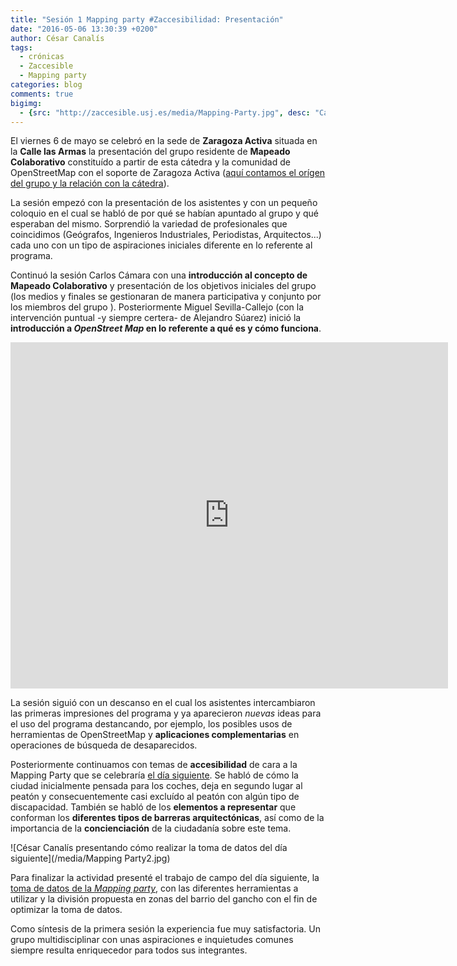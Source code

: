 ```yaml
---
title: "Sesión 1 Mapping party #Zaccesibilidad: Presentación"
date: "2016-05-06 13:30:39 +0200"
author: César Canalís
tags:
  - crónicas
  - Zaccesible
  - Mapping party
categories: blog
comments: true
bigimg:
  - {src: "http://zaccesible.usj.es/media/Mapping-Party.jpg", desc: "Carlos Cámara y Miguel Sevilla-Callejo hablando sobre la importancia de los mapas colaborativos vs. comerciales"}
---
```


<!-- ![Carlos Cámara y Miguel Sevilla-Callejo hablando sobre la importancia de los mapas colaborativos vs. comerciales](http://zaccesible.usj.es/media/Mapping-Party.jpg) -->

El viernes 6 de mayo se celebró en la sede de **Zaragoza Activa** situada en la **Calle las Armas** la presentación del grupo residente de **Mapeado Colaborativo** constituído a partir de esta cátedra y la comunidad de OpenStreetMap con el soporte de Zaragoza Activa ([aquí contamos el orígen del grupo y la relación con la cátedra](http://zaccesible.usj.es/blog/2016/04/07/mapeado-colaborativo-zac.html)).

La sesión empezó con la presentación de los asistentes y con un pequeño coloquio en el cual se habló de por qué se habían apuntado al grupo y qué esperaban del mismo.
Sorprendió la variedad de profesionales que coincidimos (Geógrafos, Ingenieros Industriales, Periodistas, Arquitectos...) cada uno con un tipo de aspiraciones iniciales diferente en lo referente al programa.

Continuó la sesión Carlos Cámara con una **introducción al concepto de Mapeado Colaborativo** y presentación de los objetivos iniciales del grupo  (los medios y finales se gestionaran de manera participativa y conjunto por los miembros del grupo ). Posteriormente Miguel Sevilla-Callejo (con la intervención puntual -y siempre certera- de Alejandro Súarez) inició la **introducción a *OpenStreet Map* en lo referente a qué es y cómo funciona**.

<iframe src="https://docs.google.com/presentation/d/1Wr4ifN_VPnRUw2xTEM7vCUJCdbdmzaKicbeCTA-Qa9k/embed?start=false&loop=false&delayms=3000" frameborder="0" width="700" height="554" allowfullscreen="true" mozallowfullscreen="true" webkitallowfullscreen="true"></iframe>

La sesión siguió con un descanso en el cual los asistentes intercambiaron las primeras impresiones del programa y ya aparecieron *nuevas* ideas para el uso del programa destancando, por ejemplo, los posibles usos de herramientas de OpenStreetMap y **aplicaciones complementarias** en operaciones de búsqueda de desaparecidos.

Posteriormente continuamos con temas de **accesibilidad** de cara a la Mapping Party que se celebraría [el día siguiente](/blog/2016/05/07/sesion-2-mapeado-colaborativo.html). Se habló de cómo la ciudad inicialmente pensada para los coches, deja en segundo lugar al peatón y consecuentemente casi excluído al peatón con algún tipo de discapacidad. También se habló de los **elementos a representar** que conforman los **diferentes tipos de barreras arquitectónicas**, así como de la importancia de la **concienciación** de la ciudadanía sobre este tema.

![César Canalís presentando cómo realizar la toma de datos del día siguiente](/media/Mapping Party2.jpg)

Para finalizar la actividad presenté el trabajo de campo del día siguiente, la [toma de datos de la  *Mapping party*](/blog/2016/05/07/sesion-2-mapeado-colaborativo.html), con las diferentes herramientas a utilizar y la división propuesta en zonas del barrio del gancho con el fin de optimizar la toma de datos.

Como síntesis de la primera sesión la experiencia fue muy satisfactoria. Un grupo multidisciplinar con unas aspiraciones e inquietudes comunes siempre resulta enriquecedor para todos sus integrantes.

